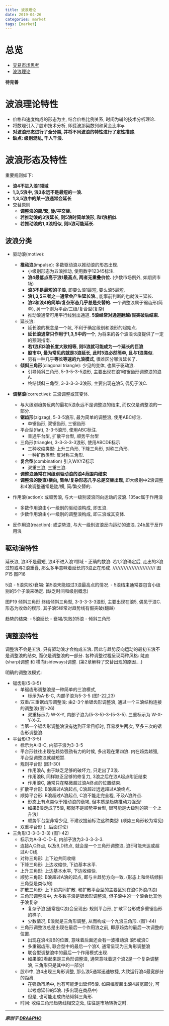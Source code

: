 ```yaml
---
title: 波浪理论
date: 2019-04-26
categories: market
tags: [market]
---
```


# 总览
- [交易市场思考](https://draapho.github.io/2019/03/26/1902-trading-rule/)
- [波浪理论](https://draapho.github.io/2019/04/26/1903-wave-principle/)

**待完善**


# 波浪理论特性
- 价格和速度构成的形态为主, 结合价格比例关系, 时间为辅的技术分析理论.
- 将数理引入了股市技术分析, 即斐波那契数列和黄金比率φ.
- **对波浪形态进行了全分类, 并将不同波浪的特性进行了定性描述.**
- **缺点: 级别混乱, 千人千浪.**

# 波浪形态及特性
重要规则如下:
- **浪4不进入浪1领域**
- **1,3,5浪中, 浪3永远不是最短的一浪.**
- **1,3,5浪中的某一浪通常会延长**
- 交替原则
    - **调整浪的简/繁, 陡/平交替.**
    - **若推动浪的3浪延长, 则5浪时简单浪形, 和1浪相似.**
    - **若推动浪的1,3浪相似, 则5浪可能延长.**

## 波浪分类
- 驱动浪(motive):
    - **推动浪**(impulse): 多数驱动浪以推动浪的形态出现.
        - 小级别形态为五浪推动, 使用数字12345标注.
        - **浪4最低点高于浪1最高点, 两者无重叠价位.** (少数市场例外, 如期货市场)
        - **浪3不是最短的子浪**, 即要么浪1最短, 要么浪5最短.
        - **浪1,3,5三者之一通常会产生延长浪.**, 能事前判断的也就浪三延长.
        - **浪2和浪4的简单/复杂形态几乎总是交替的.** 一个调整浪属于锯齿形(简单), 另一个则为平台/三级/复合型(复杂)
        - 推动浪通常可用平行线划出通道. **5浪经常对通道翻越/假突破后结束.**
    - 延长浪:
        - 延长浪的概念是一个坑, 不利于确定级别和浪形的起始点.
        - **延长浪通常只作用于1,3,5中的一个**, 为将来的各个波浪长度提供了一定的预测指南.
        - **若1浪和3浪长度大致相等, 则5浪就可能成为一个延长的巨浪**
        - **股市中, 最为常见的就是3浪延长, 此时5浪必然简单, 且与1浪类似.**
        - 另有一种几乎**等长等速的九浪模式**, 很难区分哪浪延长了.
    - **倾斜三角形**(diagonal triangle): 少见的变体, 也属于驱动浪.
        - 引导倾斜三角形, 5-3-5-3-5浪形, 主要出现在浪1和锯齿形调整浪的浪A.
        - 终结倾斜三角型, 3-3-3-3-3浪形, 主要出现在浪5, 偶见于浪C.
- **调整浪**(corrective): 三浪调整或其变体.
    - 与大级别趋势反向的最初5浪永远不是调整浪的结束, 而仅仅是调整浪的一部分.
    - **锯齿形**(zigzag), 5-3-5浪形, 最为简单的调整浪, 使用ABC标注.
        - 单锯齿形, 双锯齿形, 三锯齿形
    - 平台型(flat), 3-3-5浪形, 使用ABC标注.
        - 普通平台型, 扩散平台型, 顺势平台型
    - 三角形(triangle), 3-3-3-3-3浪形, 使用ABCDE标示
        - 三种收缩类型: 上升三角形, 下降三角形, 对称三角形.
        - 一种扩散类型: 反对称三角形.
    - **复合型**(combination) 引入WXYZ标示
        - 双重三浪, 三重三浪.
    - **调整浪通常在同级别驱动浪的浪4范围内结束**
    - **调整浪的陡直/横向, 简单/复杂形态几乎总是交替出现**, 即大级别中2浪调整和4浪调整通常是陡/横, 简/繁交替的.

- 作用浪(action): 或顺势浪, 与大一级别波浪同向运动的波浪. 135ac属于作用浪
    - 多数作用浪由小一级别的驱动浪构成, 即五浪.
    - 少数作用浪由小一级别的调整浪构成, 即三浪或其变体.
- 反作用浪(reaction): 或逆势浪, 与大一级别波浪反向运动的波浪. 24b属于反作用浪


## 驱动浪特性

延长浪, 浪3不是最短, 浪4不进入浪1领域
        - 正确的数浪: 若1,2浪确定后, 走出的3浪过短或与2浪重叠, 那么多半意味着延长的3浪正在形成.
/////////////////////////// 图P15  图P16

5浪
    - 5浪失败/衰竭: 第5浪未能超过3浪最高点的情况.
    - 5浪结束通常要包含小级别的5个子浪来确定. (缺乏时间和级别概念)

图P19 倾斜三角形
    终结倾斜三角型, 3-3-3-3-3浪形, 主要出现在浪5, 偶见于浪C. 形态为收敛的楔形, 其子浪5经常对趋势线有假突破(翻越)


趋势的结束:
        - 5浪延长
        - 衰竭/失败的5浪
        - 倾斜三角形

## 调整浪特性

调整浪不会是五浪, 只有驱动浪才会构成五浪. 因此与趋势反向运动的最初五浪不是调整浪的结束, 而仅是调整浪的一部分.
各种调整过程呈现两种风格: 陡直(sharp)调整 和 横向(sideways)调整.
(第2章解释了交替出现的原因....)

明确的调整浪模式:
- 锯齿形(5-3-5)
    - 单锯齿形调整浪是一种简单的三浪模式,
        - 标示为A-B-C, 内部子浪为5-3-5 (图1-22,23)
    - 双重/三重锯齿形调整浪: 由2-3个单锯齿形调整浪, 通过一个三浪结构连接的调整浪(图1-26)
        - 双重标示为 W-X-Y, 内部子浪为(5-3-5)-3-(5-3-5). 三重标示为 W-X-Y-X-Z.
    - 当第一个锯齿形调整浪没有达到正常目标时, 容易发生两次, 至多三次的锯齿形调整浪.
- 平台形(3-3-5)
    - 标示为A-B-C, 内部子浪为3-3-5
    - 平台形往往出现在趋势强劲有力的时候, 多出现在第四浪. 内在趋势越强, 平台型调整浪就越短暂.
    - 规则平台形 (图1-30)
        - 作用浪A, 由于缺乏足够的破坏力, 只走出了3浪.
        - 作用浪B, 同样缺乏足够的修复力, 3浪之后在浪A起点附近结束
        - 作用浪C, 通常只在略微超过浪A终点的位置结束.
    - 扩散平台形: B浪超过A浪起点, C浪超过远远超过A浪终点.
    - 顺势平台形: B浪超过A浪起点, C浪不能走完全程, 不及A浪终点.
        - 形态上有点类似于推动浪的衰竭, 但本质是趋势推动力强劲!
        - 如果B浪走成了5浪, 那就不是顺势平台型, 很可能是大级别的第一个上升浪!
        - 顺势平台型非常少见, 不建议提前标注这种类型! (顺势三角形较为常见)
    - 双重平台形 (...后面讨论)
- 三角形(3-3-3-3-3)   (图1-42)
    - 标示为A-B-C-D-E, 内部子浪为3-3-3-3-3.
    - 连接A,C终点, 以及B,D终点, 就会是一个三角形调整浪. 浪E可能未达或超过A-C线.
    - 对称三角形: 上下边共同收缩
    - 下降三角形: 上边收缩快, 下边基本水平.
    - 上升三角形: 上边基本水平, 下边收缩快.
    - 顺势三角形: B浪超过A浪的起点, 即与主趋势方向一致. (形态上和终结倾斜三角型是类似的)
    - 扩散三角形: 上下边共同扩散. 和扩散平台型的主要区别在浪C(5浪/3浪)
    - 三角形调整浪中, 大多数子浪是锯齿形调整浪, 但子浪中的一个浪会比其他子浪复杂
        - 复杂子浪(通常是C浪)会呈现出: 规则平台形, 扩散平台形或多重锯齿形的样子.
        - 少数情况, E浪就是三角形调整, 从而构成一个九浪三角形. (图1-44)
    - 三角形调整浪总是出现在最后一个作用浪之前, 即原趋势的最后一次调整的位置.
        - 出现在浪4浪B的位置, 意味着后面还会有一波推动浪:浪5或浪C
        - 多重锯齿形, 联合型中的最后一个浪X, 通常呈现为三角形调整浪
        - 联合型调整浪中的最后一个作用模式出现.
        - 如果浪2看起来是三角形调整浪, 通常意味着这个浪2是一个复杂调整浪, 三角形只是其中的一部分!
    - 股市中, 浪4出现三角形调整, 那么浪5通常迅速敏捷, 大致运行浪4最宽部分的距离.
        - 在强劲市场中, 也有可能走出延伸5浪. 如果幅度超出浪4最宽部分, 可以考虑延伸的5浪. (多出现在商品中)
        - 但是, 也可能走成终结倾斜三角形.
    - 时间: 收缩三角形趋势线相交之处, 往往是市场转折之时.



----------

***原创于 [DRA&PHO](https://draapho.github.io/)***